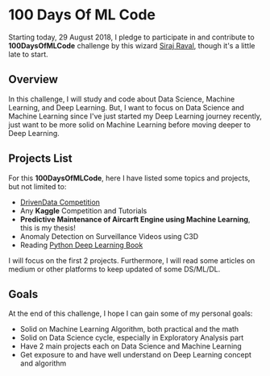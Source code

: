 # 100 Days Of ML Code

Starting today, 29 August 2018, I pledge to participate in and contribute to **100DaysOfMLCode** challenge by this wizard [Siraj Raval](https://github.com/llSourcell/100_Days_of_ML_Code), though it's a little late to start.

## Overview

In this challenge, I will study and code about Data Science, Machine Learning, and Deep Learning. But, I want to focus on Data Science and Machine Learning since I've just started my Deep Learning journey recently, just want to be more solid on Machine Learning before moving deeper to Deep Learning.

## Projects List

For this **100DaysOfMLCode**, here I have listed some topics and projects, but not limited to:

* [DrivenData Competition](https://www.drivendata.org/competitions/7/pump-it-up-data-mining-the-water-table/page/25/)
* Any **Kaggle** Competition and Tutorials
* __Predictive Maintenance of Aircarft Engine using Machine Learning__, this is my thesis!
* Anomaly Detection on Surveillance Videos using C3D
* Reading [Python Deep Learning Book](https://www.packtpub.com/big-data-and-business-intelligence/python-deep-learning)

I will focus on the first 2 projects. Furthermore, I will read some articles on medium or other platforms to keep updated of some DS/ML/DL.

## Goals

At the end of this challenge, I hope I can gain some of my personal goals:

* Solid on Machine Learning Algorithm, both practical and the math
* Solid on Data Science cycle, especially in Exploratory Analysis part
* Have 2 main projects each on Data Science and Machine Learning
* Get exposure to and have well understand on Deep Learning concept and algorithm
